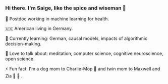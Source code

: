 ### Hi there. I'm Saige, like the spice and wiseman 👋

🧠  Postdoc working in machine learning for health.

🇺🇸  American living in Germany.

🌱  Currently learning: German, causal models, impacts of algorithmic decision-making. 

💬  Love to talk about: meditation, computer science, cognitive neuroscience, open science.

⚡  Fun fact: I'm a dog mom to Charlie-Mop 🐶 and twin mom to Maxwell and Zia 👶 👶 .
